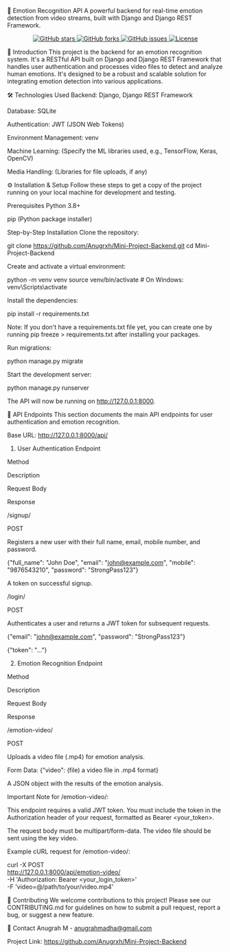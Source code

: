 🚀 Emotion Recognition API
A powerful backend for real-time emotion detection from video streams, built with Django and Django REST Framework.

<p align="center">
<a href="https://github.com/Anugrxh/Mini-Project-Backend/stargazers">
<img src="https://img.shields.io/github/stars/Anugrxh/Mini-Project-Backend?style=social" alt="GitHub stars">
</a>
<a href="https://github.com/Anugrxh/Mini-Project-Backend/network/members">
<img src="https://img.shields.io/github/forks/Anugrxh/Mini-Project-Backend?style=social" alt="GitHub forks">
</a>
<a href="https://github.com/Anugrxh/Mini-Project-Backend/issues">
<img src="https://img.shields.io/github/issues/Anugrxh/Mini-Project-Backend" alt="GitHub issues">
</a>
<a href="https://github.com/Anugrxh/Mini-Project-Backend/blob/main/LICENSE">
<img src="https://img.shields.io/github/license/Anugrxh/Mini-Project-Backend" alt="License">
</a>
</p>

🌟 Introduction
This project is the backend for an emotion recognition system. It's a RESTful API built on Django and Django REST Framework that handles user authentication and processes video files to detect and analyze human emotions. It's designed to be a robust and scalable solution for integrating emotion detection into various applications.

🛠️ Technologies Used
Backend: Django, Django REST Framework

Database: SQLite

Authentication: JWT (JSON Web Tokens)

Environment Management: venv

Machine Learning: (Specify the ML libraries used, e.g., TensorFlow, Keras, OpenCV)

Media Handling: (Libraries for file uploads, if any)

⚙️ Installation & Setup
Follow these steps to get a copy of the project running on your local machine for development and testing.

Prerequisites
Python 3.8+

pip (Python package installer)

Step-by-Step Installation
Clone the repository:

git clone https://github.com/Anugrxh/Mini-Project-Backend.git
cd Mini-Project-Backend

Create and activate a virtual environment:

python -m venv venv
source venv/bin/activate  # On Windows: venv\Scripts\activate

Install the dependencies:

pip install -r requirements.txt

Note: If you don't have a requirements.txt file yet, you can create one by running pip freeze > requirements.txt after installing your packages.

Run migrations:

python manage.py migrate

Start the development server:

python manage.py runserver

The API will now be running on http://127.0.0.1:8000.

🎯 API Endpoints
This section documents the main API endpoints for user authentication and emotion recognition.

Base URL: http://127.0.0.1:8000/api/

1. User Authentication
Endpoint

Method

Description

Request Body

Response

/signup/

POST

Registers a new user with their full name, email, mobile number, and password.

{"full_name": "John Doe", "email": "john@example.com", "mobile": "9876543210", "password": "StrongPass123"}

A token on successful signup.

/login/

POST

Authenticates a user and returns a JWT token for subsequent requests.

{"email": "john@example.com", "password": "StrongPass123"}

{"token": "..."}

2. Emotion Recognition
Endpoint

Method

Description

Request Body

Response

/emotion-video/

POST

Uploads a video file (.mp4) for emotion analysis.

Form Data: {"video": (file) a video file in .mp4 format}

A JSON object with the results of the emotion analysis.

Important Note for /emotion-video/:

This endpoint requires a valid JWT token. You must include the token in the Authorization header of your request, formatted as Bearer <your_token>.

The request body must be multipart/form-data. The video file should be sent using the key video.

Example cURL request for /emotion-video/:

curl -X POST \
  http://127.0.0.1:8000/api/emotion-video/ \
  -H 'Authorization: Bearer <your_login_token>' \
  -F 'video=@/path/to/your/video.mp4'

🤝 Contributing
We welcome contributions to this project! Please see our CONTRIBUTING.md for guidelines on how to submit a pull request, report a bug, or suggest a new feature.


📧 Contact
Anugrah M - anugrahmadha@gmail.com

Project Link: https://github.com/Anugrxh/Mini-Project-Backend
